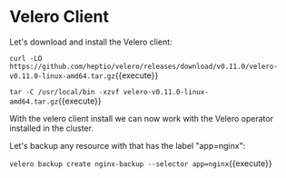 # Velero Client

Let's download and install the Velero client:

`curl -LO https://github.com/heptio/velero/releases/download/v0.11.0/velero-v0.11.0-linux-amd64.tar.gz`{{execute}}

`tar -C /usr/local/bin -xzvf velero-v0.11.0-linux-amd64.tar.gz`{{execute}}

With the velero client install we can now work with the Velero operator installed in the cluster.

Let's backup any resource with that has the label "app=nginx":

`velero backup create nginx-backup --selector app=nginx`{{execute}}
